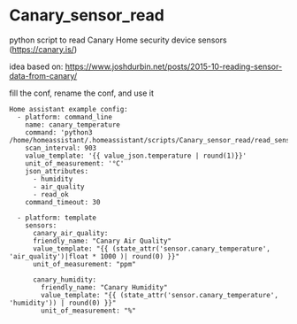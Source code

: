# Canary_sensor_read
python script to read Canary Home security device sensors (https://canary.is/)

idea based on: https://www.joshdurbin.net/posts/2015-10-reading-sensor-data-from-canary/

fill the conf, rename the conf, and use it

```
Home assistant example config:
  - platform: command_line
    name: canary_temperature
    command: 'python3 /home/homeassistant/.homeassistant/scripts/Canary_sensor_read/read_sensor_data.py'
    scan_interval: 903
    value_template: '{{ value_json.temperature | round(1)}}'
    unit_of_measurement: '°C'
    json_attributes:
      - humidity
      - air_quality
      - read_ok
    command_timeout: 30

  - platform: template
    sensors:
      canary_air_quality:
      friendly_name: "Canary Air Quality"
      value_template: "{{ (state_attr('sensor.canary_temperature', 'air_quality')|float * 1000 )| round(0) }}"
      unit_of_measurement: "ppm"

      canary_humidity:
        friendly_name: "Canary Humidity"
        value_template: "{{ (state_attr('sensor.canary_temperature', 'humidity')) | round(0) }}"
        unit_of_measurement: "%"
```
